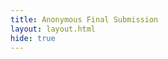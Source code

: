 ```yaml
---
title: Anonymous Final Submission
layout: layout.html
hide: true
---
```

<script src="https://cornell.app.box.com/upload-widget/embed.js?folderID=49293337664&title=Submit%206110%20Final&instructions=Please%20put%20your%20magic%20number%20in%20the%20PDF's%20filename.&isDescriptionFieldShown=1&isEmailRequired=0&width=385&height=420&token=6zuy3rlhqvova7j9o1spjtg20zjj6wif" type="text/javascript"></script>
